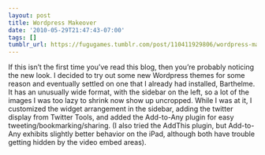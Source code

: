 ```yaml
---
layout: post
title: Wordpress Makeover
date: '2010-05-29T21:47:43-07:00'
tags: []
tumblr_url: https://fugugames.tumblr.com/post/110411929806/wordpress-makeover
---
```

If this isn’t the first time you’ve read this blog, then you’re probably noticing the new look. I decided to try out some new Wordpress themes for some reason and eventually settled on one that I already had installed, Barthelme. It has an unusually wide format, with the sidebar on the left, so a lot of the images I was too lazy to shrink now show up uncropped. While I was at it, I customized the widget arrangement in the sidebar, adding the twitter display from Twitter Tools, and added the Add-to-Any plugin for easy tweeting/bookmarking/sharing. (I also tried the AddThis plugin, but Add-to-Any exhibits slightly better behavior on the iPad, although both have trouble getting hidden by the video embed areas).


